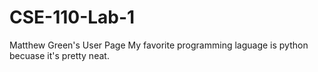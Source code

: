# CSE-110-Lab-1
Matthew Green's User Page
My favorite programming laguage is python becuase it's pretty neat.